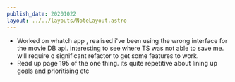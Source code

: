```yaml
---
publish_date: 20201022
layout: ../../layouts/NoteLayout.astro
---
```

- Worked on whatch app , realised i've been using the wrong interface for the movie DB api. interesting to see where TS was not able to save me. will require q significant refactor to get some features to work.
- Read up page 195 of the one thing. its quite repetitive about lining up goals and prioritising etc
